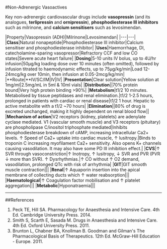 #Non-Adrenergic Vasoactives

Key non-adrenergic cardiovascular drugs include **vasopressin** (and its analogues, **terlipressin** and **ornipressin**), **phosphodiesterase III inhibitors** such as milrinone, and **calcium sensitisers** such as levosimendan.

|Property|Vasopressin (ADH)|Milrinone|Levosimendan|
|---|---|
|**Class**|Natural nonapeptide|Phosphodiesterase III inhibitor|Calcium sensitiser and phosphodiesterase inhibitor|
|**Uses**|Haemorrhage, DI, catecholamine-sparing vasopressor|Refractory CCF and low CO states|Severe acute heart failure|
|**Dosing**|5-10 units IV bolus, up to 4U/hr infusion|50μg/kg loading dose over 10 minutes (often omitted), followed by infusion titrated to haemodynamic effects, up to 75μg/kg/min|Load 12-24mcg/kg over 10min, then infusion at 0.05-2mcg/kg/min|
|**Route|**IV/SC/IM|IV|IV|
|**Presentation**|Clear solution|Yellow solution at 1mg/ml|2.5mg/mL in 5ml & 10ml vials|
|**Distribution**||70% protein bound|Very high protein binding >90%|
|**Metabolism**|t1/2 10 minutes. Metabolised by tissue peptidases and renal elimination.|t1/2 1-2.5 hours, prolonged in patients with cardiac or renal disease|t1/2 1 hour. Hepatic to active metabolite with a t1/2 ~70 hours|
|**Elimination**||80% of drug is excreted unchanged, making it highly dependent on renal blood flow||
|**Mechanism of action**|V2 receptors (kidney, platelets) are adenylate cyclase mediated. V1 (vascular smooth muscle) and V3 receptors (pituitary) are phospholipase C/inositol triphosphate mediated|Inhibits phosphodiesterase breakdown of cAMP, increasing intracellular Ca2+ levels. ↑ Speed of Ca2+ uptake into cardiac muscle, ↑ lusitropy.|Binds to troponin C increasing myofilament Ca2+ sensitivity. Also opens K+ channels causing vasodilation. It may also have some PD III inhibition effect.|
|**CVS**|↑ SVR through vasoconstriction|↑ Inotropy, ↑ lusitropy, ↓ SVR and PVR (PVR ↓ more than SVR). ↑ Dysrhythmias.|↑ CO without ↑ O2 demand, vasodilation, prolonged QTc with risk of arrhythmia|
|**GIT**|GIT smooth muscle contraction|||
|**Renal**|↑ Aquaporin insertion into the apical membrane of collecting ducts which ↑ water reabsorption|||
|**Haematological**|↑ Coagulation factor mobilisation and ↑ platelet aggregation|||
|**Metabolic**|Hyponatraemia|||


---
##References
1. Peck TE, Hill SA. Pharmacology for Anaesthesia and Intensive Care. 4th Ed. Cambridge University Press. 2014.  
2. Smith S, Scarth E, Sasada M. Drugs in Anaesthesia and Intensive Care. 4th Ed. Oxford University Press. 2011.
3. Brunton L, Chabner BA, Knollman B. Goodman and Gilman's The Pharmacological Basis of Therapeutics. 12th Ed. McGraw-Hill Education - Europe. 2011.
